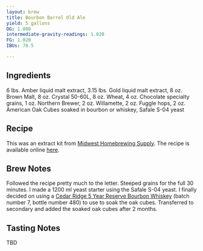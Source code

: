 ```yaml
---
layout: brew
title: Bourbon Barrel Old Ale
yield: 5 gallons
OG: 1.080
intermediate-gravity-readings: 1.020
FG: 1.020
IBUs: 78.5

---
```


## Ingredients
6 lbs. Amber liquid malt extract, 3.15 lbs. Gold liquid malt extract, 8 oz. Brown Malt, 8 oz. Crystal 50-60L, 8 oz. Wheat, 4 oz. Chocolate specialty grains, 1 oz. Northern Brewer, 2 oz. Willamette, 2 oz. Fuggle hops, 2 oz. American Oak Cubes soaked in bourbon or whiskey, Safale S-04 yeast

## Recipe
This was an extract kit from [Midwest Homebrewing Supply](http://www.midwestsupplies.com/bourbon-barrel-old-ale-kit.html).  The recipe is available online [here](https://www.midwestsupplies.com/downloads/dl/file/id/26/product/7710/bourbon_barrel_old_ale_instructions.pdf).

## Brew Notes
Followed the recipe pretty much to the letter. Steeped grains for the full 30 minutes. I made a 1200 ml yeast starter using the Safale S-04 yeast. I finally decided on using a [Cedar Ridge 5 Year Reserve Bourbon Whiskey](http://www.crwine.com/whiskey/) (batch number 7, bottle number 480) to use to soak the oak cubes. Transferred to secondary and added the soaked oak cubes after 2 months.

## Tasting Notes
TBD
